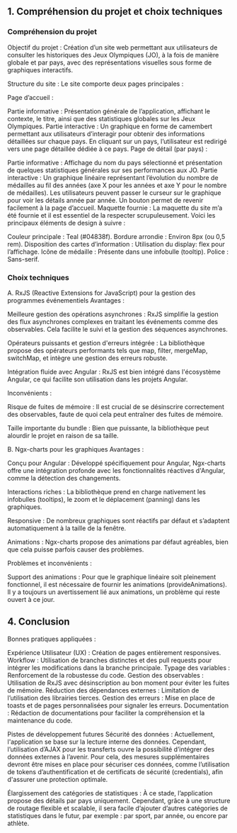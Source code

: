 ## 1. Compréhension du projet et choix techniques
### Compréhension du projet
Objectif du projet :
Création d’un site web permettant aux utilisateurs de consulter les historiques des Jeux Olympiques (JO), à la fois de manière globale et par pays, avec des représentations visuelles sous forme de graphiques interactifs.

Structure du site :
Le site comporte deux pages principales :

Page d’accueil :

Partie informative : Présentation générale de l’application, affichant le contexte, le titre, ainsi que des statistiques globales sur les Jeux Olympiques.
Partie interactive : Un graphique en forme de camembert permettant aux utilisateurs d’interagir pour obtenir des informations détaillées sur chaque pays. En cliquant sur un pays, l’utilisateur est redirigé vers une page détaillée dédiée à ce pays.
Page de détail (par pays) :

Partie informative : Affichage du nom du pays sélectionné et présentation de quelques statistiques générales sur ses performances aux JO.
Partie interactive : Un graphique linéaire représentant l’évolution du nombre de médailles au fil des années (axe X pour les années et axe Y pour le nombre de médailles). Les utilisateurs peuvent passer le curseur sur le graphique pour voir les détails année par année. Un bouton permet de revenir facilement à la page d’accueil.
Maquette fournie :
La maquette du site m’a été fournie et il est essentiel de la respecter scrupuleusement. Voici les principaux éléments de design à suivre :

Couleur principale : Teal (#04838f).
Bordure arrondie : Environ 8px (ou 0,5 rem).
Disposition des cartes d’information : Utilisation du display: flex pour l’affichage.
Icône de médaille : Présente dans une infobulle (tooltip).
Police : Sans-serif.

### Choix techniques
A. RxJS (Reactive Extensions for JavaScript) pour la gestion des programmes événementiels
Avantages :

Meilleure gestion des opérations asynchrones :
RxJS simplifie la gestion des flux asynchrones complexes en traitant les événements comme des observables. Cela facilite le suivi et la gestion des séquences asynchrones.

Opérateurs puissants et gestion d'erreurs intégrée :
La bibliothèque propose des opérateurs performants tels que map, filter, mergeMap, switchMap, et intègre une gestion des erreurs robuste.

Intégration fluide avec Angular :
RxJS est bien intégré dans l'écosystème Angular, ce qui facilite son utilisation dans les projets Angular.

Inconvénients :

Risque de fuites de mémoire :
Il est crucial de se désinscrire correctement des observables, faute de quoi cela peut entraîner des fuites de mémoire.

Taille importante du bundle :
Bien que puissante, la bibliothèque peut alourdir le projet en raison de sa taille.

B. Ngx-charts pour les graphiques
Avantages :

Conçu pour Angular :
Développé spécifiquement pour Angular, Ngx-charts offre une intégration profonde avec les fonctionnalités réactives d'Angular, comme la détection des changements.

Interactions riches :
La bibliothèque prend en charge nativement les infobulles (tooltips), le zoom et le déplacement (panning) dans les graphiques.

Responsive :
De nombreux graphiques sont réactifs par défaut et s’adaptent automatiquement à la taille de la fenêtre.

Animations :
Ngx-charts propose des animations par défaut agréables, bien que cela puisse parfois causer des problèmes.

Problèmes et inconvénients :

Support des animations :
Pour que le graphique linéaire soit pleinement fonctionnel, il est nécessaire de fournir les animations (provideAnimations). Il y a toujours un avertissement lié aux animations, un problème qui reste ouvert à ce jour.

## 4. Conclusion

Bonnes pratiques appliquées :

Expérience Utilisateur (UX) : Création de pages entièrement responsives.
Workflow : Utilisation de branches distinctes et des pull requests pour intégrer les modifications dans la branche principale.
Typage des variables : Renforcement de la robustesse du code.
Gestion des observables : Utilisation de RxJS avec désinscription au bon moment pour éviter les fuites de mémoire.
Réduction des dépendances externes : Limitation de l’utilisation des librairies tierces.
Gestion des erreurs : Mise en place de toasts et de pages personnalisées pour signaler les erreurs.
Documentation : Rédaction de documentations pour faciliter la compréhension et la maintenance du code.

Pistes de développement futures
Sécurité des données :
Actuellement, l'application se base sur la lecture interne des données. Cependant, l’utilisation d’AJAX pour les transferts ouvre la possibilité d’intégrer des données externes à l’avenir. Pour cela, des mesures supplémentaires devront être mises en place pour sécuriser ces données, comme l’utilisation de tokens d’authentification et de certificats de sécurité (credentials), afin d'assurer une protection optimale.

Élargissement des catégories de statistiques :
À ce stade, l’application propose des détails par pays uniquement. Cependant, grâce à une structure de routage flexible et scalable, il sera facile d’ajouter d’autres catégories de statistiques dans le futur, par exemple : par sport, par année, ou encore par athlète.
